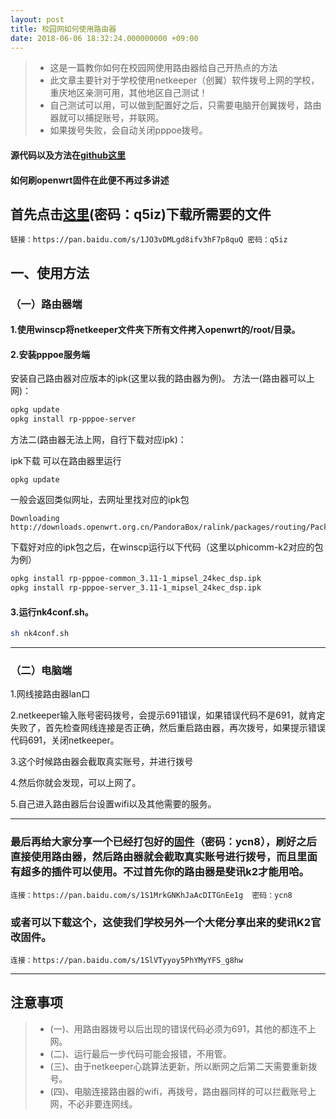 ```yaml
---
layout: post
title: 校园网如何使用路由器   
date: 2018-06-06 18:32:24.000000000 +09:00
---
```




> * 这是一篇教你如何在校园网使用路由器给自己开热点的方法
> * 此文章主要针对于学校使用netkeeper（创翼）软件拨号上网的学校，重庆地区亲测可用，其他地区自己测试！
> * 自己测试可以用，可以做到配置好之后，只需要电脑开创翼拨号，路由器就可以捕捉账号，并联网。
> * 如果拨号失败，会自动关闭pppoe拨号。
#### 源代码以及方法在[github这里](https://github.com/miao1007/Openwrt-NetKeeper/tree/master/netkeeper4-use-pppoer-server)
#### 如何刷openwrt固件在此便不再过多讲述
## 首先点击[这里](https://pan.baidu.com/s/1JO3vDMLgd8ifv3hF7p8quQ)(密码：q5iz)下载所需要的文件
```
链接：https://pan.baidu.com/s/1JO3vDMLgd8ifv3hF7p8quQ 密码：q5iz
```

## 一、使用方法
### （一）路由器端
#### 1.使用winscp将netkeeper文件夹下所有文件拷入openwrt的/root/目录。
#### 2.安装pppoe服务端
安装自己路由器对应版本的ipk(这里以我的路由器为例)。
方法一(路由器可以上网)：
```sh
opkg update
opkg install rp-pppoe-server
```

方法二(路由器无法上网，自行下载对应ipk)：

ipk下载
可以在路由器里运行
```
opkg update
```
一般会返回类似网址，去网址里找对应的ipk包
```
Downloading http://downloads.openwrt.org.cn/PandoraBox/ralink/packages/routing/Packages.gz.
```
下载好对应的ipk包之后，在winscp运行以下代码（这里以phicomm-k2对应的包为例）
```sh
opkg install rp-pppoe-common_3.11-1_mipsel_24kec_dsp.ipk
opkg install rp-pppoe-server_3.11-1_mipsel_24kec_dsp.ipk
```
#### 3.运行nk4conf.sh。
```sh
sh nk4conf.sh
```

---------------------------
### （二）电脑端

1.网线接路由器lan口

2.netkeeper输入账号密码拨号，会提示691错误，如果错误代码不是691，就肯定失败了，首先检查网线连接是否正确，然后重启路由器，再次拨号，如果提示错误代码691，关闭netkeeper。

3.这个时候路由器会截取真实账号，并进行拨号

4.然后你就会发现，可以上网了。

5.自己进入路由器后台设置wifi以及其他需要的服务。

----------------------------------------------------------

### 最后再给大家分享一个已经打包好的[固件](https://pan.baidu.com/s/1S1MrkGNKhJaAcDITGnEe1g)（密码：ycn8），刷好之后直接使用路由器，然后路由器就会截取真实账号进行拨号，而且里面有超多的插件可以使用。不过首先你的路由器是斐讯k2才能用哈。
```
连接：https://pan.baidu.com/s/1S1MrkGNKhJaAcDITGnEe1g  密码：ycn8
```
### 或者可以下载这个，这使我们学校另外一个大佬分享出来的斐讯K2官改固件。
```
连接：https://pan.baidu.com/s/1SlVTyyoy5PhYMyYFS_g8hw
```

----

## 注意事项
> * (一)、用路由器拨号以后出现的错误代码必须为691，其他的都连不上网。
> * (二)、运行最后一步代码可能会报错，不用管。
> * (三)、由于netkeeper心跳算法更新，所以断网之后第二天需要重新拨号。
> * (四)、电脑连接路由器的wifi，再拨号，路由器同样的可以拦截账号上网，不必非要连网线。


